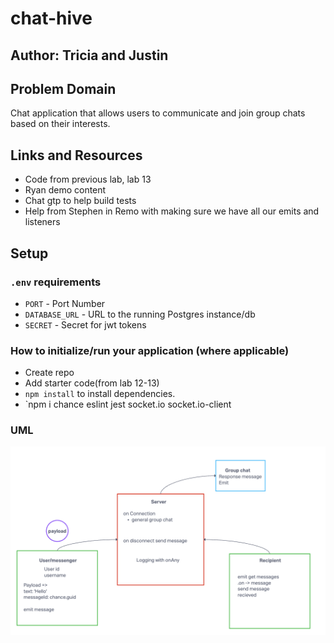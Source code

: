 # chat-hive

## Author: Tricia and Justin

## Problem Domain

Chat application that allows users to communicate and join group chats based on their interests.

## Links and Resources

- Code from previous lab, lab 13
- Ryan demo content
- Chat gtp to help build tests
- Help from Stephen in Remo with making sure we have all our emits and listeners

## Setup

### `.env` requirements

- `PORT` - Port Number
- `DATABASE_URL` - URL to the running Postgres instance/db
- `SECRET` - Secret for jwt tokens

### How to initialize/run your application (where applicable)

- Create repo
- Add starter code(from lab 12-13)
- `npm install` to install dependencies.
- `npm i chance eslint jest socket.io socket.io-client

### UML

![Chat-Hive UML](./assets/lab14-UML.png)
